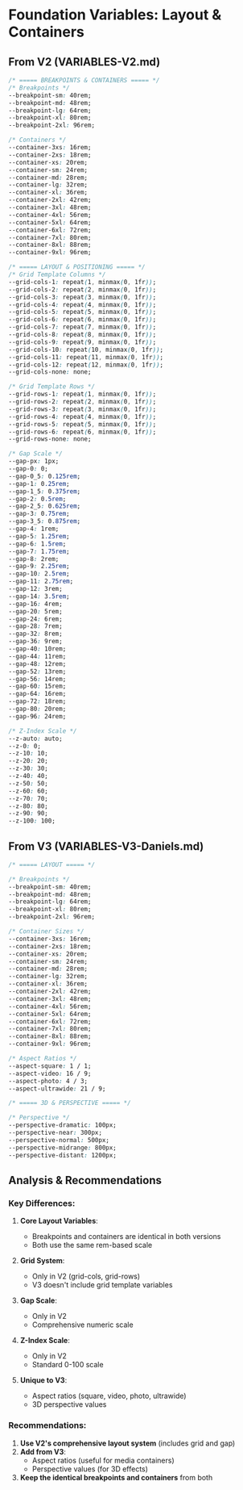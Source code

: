 # Foundation Variables: Layout & Containers

## From V2 (VARIABLES-V2.md)

```css
/* ===== BREAKPOINTS & CONTAINERS ===== */
/* Breakpoints */
--breakpoint-sm: 40rem;
--breakpoint-md: 48rem;
--breakpoint-lg: 64rem;
--breakpoint-xl: 80rem;
--breakpoint-2xl: 96rem;

/* Containers */
--container-3xs: 16rem;
--container-2xs: 18rem;
--container-xs: 20rem;
--container-sm: 24rem;
--container-md: 28rem;
--container-lg: 32rem;
--container-xl: 36rem;
--container-2xl: 42rem;
--container-3xl: 48rem;
--container-4xl: 56rem;
--container-5xl: 64rem;
--container-6xl: 72rem;
--container-7xl: 80rem;
--container-8xl: 88rem;
--container-9xl: 96rem;

/* ===== LAYOUT & POSITIONING ===== */
/* Grid Template Columns */
--grid-cols-1: repeat(1, minmax(0, 1fr));
--grid-cols-2: repeat(2, minmax(0, 1fr));
--grid-cols-3: repeat(3, minmax(0, 1fr));
--grid-cols-4: repeat(4, minmax(0, 1fr));
--grid-cols-5: repeat(5, minmax(0, 1fr));
--grid-cols-6: repeat(6, minmax(0, 1fr));
--grid-cols-7: repeat(7, minmax(0, 1fr));
--grid-cols-8: repeat(8, minmax(0, 1fr));
--grid-cols-9: repeat(9, minmax(0, 1fr));
--grid-cols-10: repeat(10, minmax(0, 1fr));
--grid-cols-11: repeat(11, minmax(0, 1fr));
--grid-cols-12: repeat(12, minmax(0, 1fr));
--grid-cols-none: none;

/* Grid Template Rows */
--grid-rows-1: repeat(1, minmax(0, 1fr));
--grid-rows-2: repeat(2, minmax(0, 1fr));
--grid-rows-3: repeat(3, minmax(0, 1fr));
--grid-rows-4: repeat(4, minmax(0, 1fr));
--grid-rows-5: repeat(5, minmax(0, 1fr));
--grid-rows-6: repeat(6, minmax(0, 1fr));
--grid-rows-none: none;

/* Gap Scale */
--gap-px: 1px;
--gap-0: 0;
--gap-0_5: 0.125rem;
--gap-1: 0.25rem;
--gap-1_5: 0.375rem;
--gap-2: 0.5rem;
--gap-2_5: 0.625rem;
--gap-3: 0.75rem;
--gap-3_5: 0.875rem;
--gap-4: 1rem;
--gap-5: 1.25rem;
--gap-6: 1.5rem;
--gap-7: 1.75rem;
--gap-8: 2rem;
--gap-9: 2.25rem;
--gap-10: 2.5rem;
--gap-11: 2.75rem;
--gap-12: 3rem;
--gap-14: 3.5rem;
--gap-16: 4rem;
--gap-20: 5rem;
--gap-24: 6rem;
--gap-28: 7rem;
--gap-32: 8rem;
--gap-36: 9rem;
--gap-40: 10rem;
--gap-44: 11rem;
--gap-48: 12rem;
--gap-52: 13rem;
--gap-56: 14rem;
--gap-60: 15rem;
--gap-64: 16rem;
--gap-72: 18rem;
--gap-80: 20rem;
--gap-96: 24rem;

/* Z-Index Scale */
--z-auto: auto;
--z-0: 0;
--z-10: 10;
--z-20: 20;
--z-30: 30;
--z-40: 40;
--z-50: 50;
--z-60: 60;
--z-70: 70;
--z-80: 80;
--z-90: 90;
--z-100: 100;
```

## From V3 (VARIABLES-V3-Daniels.md)

```css
/* ===== LAYOUT ===== */

/* Breakpoints */
--breakpoint-sm: 40rem;
--breakpoint-md: 48rem;
--breakpoint-lg: 64rem;
--breakpoint-xl: 80rem;
--breakpoint-2xl: 96rem;

/* Container Sizes */
--container-3xs: 16rem;
--container-2xs: 18rem;
--container-xs: 20rem;
--container-sm: 24rem;
--container-md: 28rem;
--container-lg: 32rem;
--container-xl: 36rem;
--container-2xl: 42rem;
--container-3xl: 48rem;
--container-4xl: 56rem;
--container-5xl: 64rem;
--container-6xl: 72rem;
--container-7xl: 80rem;
--container-8xl: 88rem;
--container-9xl: 96rem;

/* Aspect Ratios */
--aspect-square: 1 / 1;
--aspect-video: 16 / 9;
--aspect-photo: 4 / 3;
--aspect-ultrawide: 21 / 9;

/* ===== 3D & PERSPECTIVE ===== */

/* Perspective */
--perspective-dramatic: 100px;
--perspective-near: 300px;
--perspective-normal: 500px;
--perspective-midrange: 800px;
--perspective-distant: 1200px;
```

## Analysis & Recommendations

### Key Differences:
1. **Core Layout Variables**:
   - Breakpoints and containers are identical in both versions
   - Both use the same rem-based scale

2. **Grid System**:
   - Only in V2 (grid-cols, grid-rows)
   - V3 doesn't include grid template variables

3. **Gap Scale**:
   - Only in V2
   - Comprehensive numeric scale

4. **Z-Index Scale**:
   - Only in V2
   - Standard 0-100 scale

5. **Unique to V3**:
   - Aspect ratios (square, video, photo, ultrawide)
   - 3D perspective values

### Recommendations:
1. **Use V2's comprehensive layout system** (includes grid and gap)
2. **Add from V3**:
   - Aspect ratios (useful for media containers)
   - Perspective values (for 3D effects)
3. **Keep the identical breakpoints and containers** from both
